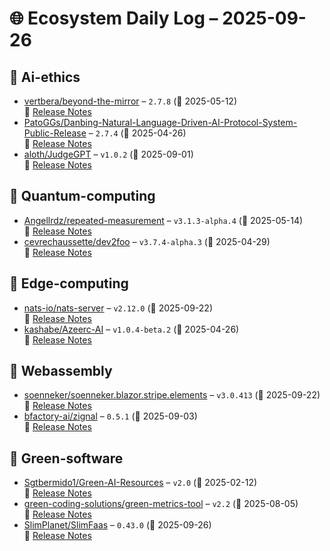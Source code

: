 # 🌐 Ecosystem Daily Log – 2025-09-26

## 🔹 Ai-ethics
- [vertbera/beyond-the-mirror](https://github.com/vertbera/beyond-the-mirror/releases/tag/2.7.8) – `2.7.8` (📅 2025-05-12)  
  🔗 [Release Notes](https://github.com/vertbera/beyond-the-mirror/releases/tag/2.7.8)
- [PatoGGs/Danbing-Natural-Language-Driven-AI-Protocol-System-Public-Release](https://github.com/PatoGGs/Danbing-Natural-Language-Driven-AI-Protocol-System-Public-Release/releases/tag/2.7.4) – `2.7.4` (📅 2025-04-26)  
  🔗 [Release Notes](https://github.com/PatoGGs/Danbing-Natural-Language-Driven-AI-Protocol-System-Public-Release/releases/tag/2.7.4)
- [aloth/JudgeGPT](https://github.com/aloth/JudgeGPT/releases/tag/v1.0.2) – `v1.0.2` (📅 2025-09-01)  
  🔗 [Release Notes](https://github.com/aloth/JudgeGPT/releases/tag/v1.0.2)

## 🔹 Quantum-computing
- [Angellrdz/repeated-measurement](https://github.com/Angellrdz/repeated-measurement/releases/tag/v3.1.3-alpha.4) – `v3.1.3-alpha.4` (📅 2025-05-14)  
  🔗 [Release Notes](https://github.com/Angellrdz/repeated-measurement/releases/tag/v3.1.3-alpha.4)
- [cevrechaussette/dev2foo](https://github.com/cevrechaussette/dev2foo/releases/tag/v3.7.4-alpha.3) – `v3.7.4-alpha.3` (📅 2025-04-29)  
  🔗 [Release Notes](https://github.com/cevrechaussette/dev2foo/releases/tag/v3.7.4-alpha.3)

## 🔹 Edge-computing
- [nats-io/nats-server](https://github.com/nats-io/nats-server/releases/tag/v2.12.0) – `v2.12.0` (📅 2025-09-22)  
  🔗 [Release Notes](https://github.com/nats-io/nats-server/releases/tag/v2.12.0)
- [kashabe/Azeerc-AI](https://github.com/kashabe/Azeerc-AI/releases/tag/v1.0.4-beta.2) – `v1.0.4-beta.2` (📅 2025-04-26)  
  🔗 [Release Notes](https://github.com/kashabe/Azeerc-AI/releases/tag/v1.0.4-beta.2)

## 🔹 Webassembly
- [soenneker/soenneker.blazor.stripe.elements](https://github.com/soenneker/soenneker.blazor.stripe.elements/releases/tag/v3.0.413) – `v3.0.413` (📅 2025-09-22)  
  🔗 [Release Notes](https://github.com/soenneker/soenneker.blazor.stripe.elements/releases/tag/v3.0.413)
- [bfactory-ai/zignal](https://github.com/bfactory-ai/zignal/releases/tag/0.5.1) – `0.5.1` (📅 2025-09-03)  
  🔗 [Release Notes](https://github.com/bfactory-ai/zignal/releases/tag/0.5.1)

## 🔹 Green-software
- [Sgtbermido1/Green-AI-Resources](https://github.com/Sgtbermido1/Green-AI-Resources/releases/tag/v2.0) – `v2.0` (📅 2025-02-12)  
  🔗 [Release Notes](https://github.com/Sgtbermido1/Green-AI-Resources/releases/tag/v2.0)
- [green-coding-solutions/green-metrics-tool](https://github.com/green-coding-solutions/green-metrics-tool/releases/tag/v2.2) – `v2.2` (📅 2025-08-05)  
  🔗 [Release Notes](https://github.com/green-coding-solutions/green-metrics-tool/releases/tag/v2.2)
- [SlimPlanet/SlimFaas](https://github.com/SlimPlanet/SlimFaas/releases/tag/0.43.0) – `0.43.0` (📅 2025-09-26)  
  🔗 [Release Notes](https://github.com/SlimPlanet/SlimFaas/releases/tag/0.43.0)